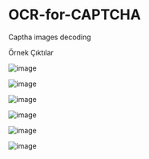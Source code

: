 # OCR-for-CAPTCHA
Captha images decoding

Örnek Çıktılar

![image](https://user-images.githubusercontent.com/100231266/166101535-fcdfcbec-64ed-498b-91f0-fe65e4d52bde.png)

![image](https://user-images.githubusercontent.com/100231266/166101544-81eac5ab-7f6d-4b29-8ec4-b62a2964c7b5.png)

![image](https://user-images.githubusercontent.com/100231266/166101551-2d216b9b-a026-40de-b7b2-3a83dbdd9f53.png)

![image](https://user-images.githubusercontent.com/100231266/166101567-f4e22f42-9c91-4a2c-8957-164a24f49bf6.png)

![image](https://user-images.githubusercontent.com/100231266/166101576-de9d3d64-5e20-4536-bd00-d86578f201c3.png)

![image](https://user-images.githubusercontent.com/100231266/166101580-c05b8199-697a-41dc-a296-edcf085475b2.png)
